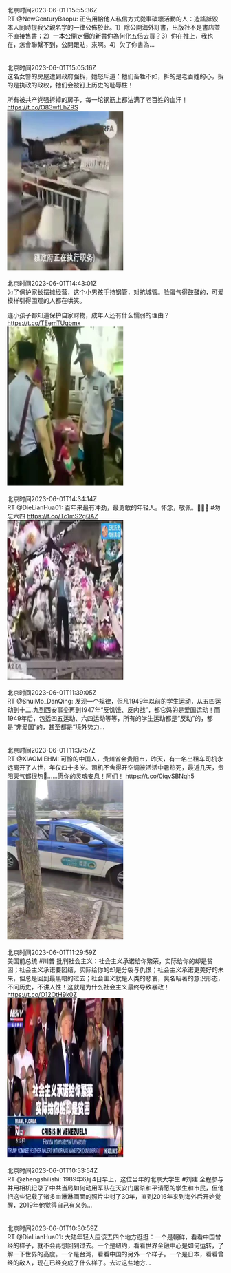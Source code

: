 北京时间2023-06-01T15:55:36Z<br>RT @NewCenturyBaopu: 正告用給他人私信方式從事破壞活動的人：造謠詆毀本人同時提我父親名字的一律公佈於此。1）除公開海外訂書，出版社不是書店並不直接售書；2）一本公開定價的新書你為何化五倍去買？3）你在推上，我也在，怎會聯繫不到，公開跟貼，來啊。4）欠了你書為…<br><br><br>北京时间2023-06-01T15:05:16Z<br>这名女警的房屋遭到政府强拆，她怒斥道：牠们畜牲不如，拆的是老百姓的心，拆的是执政的政权，牠们会被钉上历史的耻辱柱！

所有被共产党强拆掉的房子，每一坨钢筋上都沾满了老百姓的血汗！ https://t.co/O83wfLhZ9S<br><img src='/temp/video/2023/t-Month-6/y-Day-01/ShuiMo_DanQing/1664166204658036736_0.jpg' width='270' height='370'><br><br>北京时间2023-06-01T14:43:01Z<br>为了保护家长摆摊经营，这个小男孩手持钢管，对抗城管。脸蛋气得鼓鼓的，可爱模样引得围观的人都在哄笑。

连小孩子都知道保护自家财物，成年人还有什么懦弱的理由？ https://t.co/TEemTUqbmx<br><img src='/temp/video/2023/t-Month-6/y-Day-01/ShuiMo_DanQing/1664160606889607168_0.jpg' width='270' height='370'><br><br>北京时间2023-06-01T14:34:14Z<br>RT @DieLianHua01: 百年来最有冲劲，最勇敢的年轻人。怀念，敬佩。🙏🙏🙏  #勿忘六四 https://t.co/Tc1mS2gQAZ<br><img src='/temp/video/2023/t-Month-6/y-Day-01/ShuiMo_DanQing/1664158392804577280_0.jpg' width='270' height='370'><br><br>北京时间2023-06-01T11:39:05Z<br>RT @ShuiMo_DanQing: 发现一个规律，但凡1949年以前的学生运动，从五四运动到十二.九到西安事变再到1947年“反饥饿、反内战”，都它妈的是爱国运动！而1949年后，包括四五运动、六四运动等等，所有的学生运动都是“反动”的，都是“非爱国”的，甚至都是“境外势力…<br><br><br>北京时间2023-06-01T11:37:57Z<br>RT @XIAOMIEHM: 可怜的中国人，贵州省会贵阳市，昨天，有一名出租车司机永远离开了人世，年仅四十多岁。司机不舍得开空调被活活中暑热死，最近几天，贵阳天气都很热🥵……愿你的灵魂安息！阿们！ https://t.co/0iqvSBNqh5<br><img src='/temp/video/2023/t-Month-6/y-Day-01/ShuiMo_DanQing/1664114031131754496_0.jpg' width='270' height='370'><br><br>北京时间2023-06-01T11:29:59Z<br>美国前总统 #川普 批判社会主义：社会主义承诺给你繁荣，实际给你的却是贫困；社会主义承诺要团结，实际给你的却是分裂与仇恨；社会主义承诺更美好的未来，但总是回到最黑暗的过去；社会主义就是人类的悲哀，臭名昭著的意识形态，不问历史，不讲人性！这就是为什么社会主义最终导致暴政！ https://t.co/O12OtH9k0Z<br><img src='/temp/video/2023/t-Month-6/y-Day-01/ShuiMo_DanQing/1664112025533034496_0.jpg' width='270' height='370'><br><br>北京时间2023-06-01T10:53:54Z<br>RT @zhengshilishi: 1989年6月4日早上，这位当年的北京大学生 #刘建 全程参与并用相机记录了中共当局如何动用军队在天安门屠杀和平请愿的学生和市民，但他把这些记载了诸多血淋淋画面的照片尘封了30年，直到2016年来到海外后开始觉醒，2019年他觉得自己有义务…<br><br><br>北京时间2023-06-01T10:30:59Z<br>RT @DieLianHua01: 大陆年轻人应该去四个地方逛逛：一个是朝鲜，看看中国曾经的样子，就不会再想回到过去。一个是纽约，看看世界金融中心是如何运转，了解一下世界的高度。一个是台湾，看看中国的另外一个样子。一个是日本，看看曾经的敌人，现在已经变成了什么样子。去过这些地方…<br><br><br>
